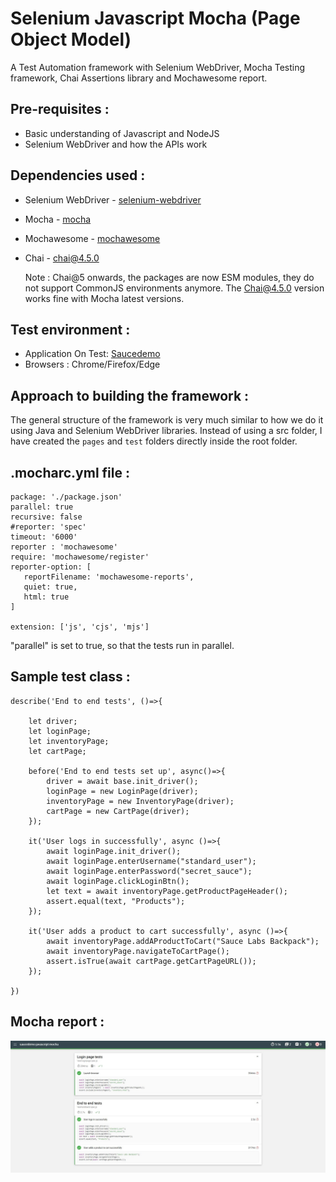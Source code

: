 # Selenium Javascript Mocha (Page Object Model)
A Test Automation framework with Selenium WebDriver, Mocha Testing framework, Chai Assertions library and Mochawesome report. 

## Pre-requisites :
* Basic understanding of Javascript and NodeJS 
* Selenium WebDriver and how the APIs work

## Dependencies used :
* Selenium WebDriver - [selenium-webdriver](https://www.npmjs.com/package/selenium-webdriver)
* Mocha - [mocha](https://www.npmjs.com/package/mocha)
* Mochawesome - [mochawesome](https://www.npmjs.com/package/mochawesome)
* Chai - [chai@4.5.0](https://www.npmjs.com/package/chai)

  Note : Chai@5 onwards, the packages are now ESM modules, they do not support CommonJS environments anymore.
  The Chai@4.5.0 version works fine with Mocha latest versions.
  
## Test environment :
* Application On Test: [Saucedemo](https://www.saucedemo.com/)
* Browsers : Chrome/Firefox/Edge

## Approach to building the framework :
The general structure of the framework is very much similar to how we do it using Java and Selenium WebDriver libraries.
Instead of using a src folder, I have created the `pages` and `test` folders directly inside the root folder.

## .mocharc.yml file :
```
package: './package.json'
parallel: true
recursive: false
#reporter: 'spec'
timeout: '6000'
reporter : 'mochawesome'
require: 'mochawesome/register'
reporter-option: [
   reportFilename: 'mochawesome-reports',
   quiet: true,
   html: true
]

extension: ['js', 'cjs', 'mjs']
```
"parallel" is set to true, so that the tests run in parallel. 
## Sample test class :
```
describe('End to end tests', ()=>{

    let driver;
    let loginPage;
    let inventoryPage;
    let cartPage;

    before('End to end tests set up', async()=>{
        driver = await base.init_driver();
        loginPage = new LoginPage(driver);
        inventoryPage = new InventoryPage(driver);
        cartPage = new CartPage(driver);
    });

    it('User logs in successfully', async ()=>{
        await loginPage.init_driver();
        await loginPage.enterUsername("standard_user");
        await loginPage.enterPassword("secret_sauce");
        await loginPage.clickLoginBtn();
        let text = await inventoryPage.getProductPageHeader();       
        assert.equal(text, "Products");
    });

    it('User adds a product to cart successfully', async ()=>{
        await inventoryPage.addAProductToCart("Sauce Labs Backpack");
        await inventoryPage.navigateToCartPage();
        assert.isTrue(await cartPage.getCartPageURL());
    });

})
```
## Mocha report :

![alt text][Mocha HTML Report]

[Mocha HTML Report]: https://github.com/debasmita-a/saucedemo-javascript-selenium/blob/master/screenshots/mocha_html_report.jpeg "Mocha test report"

  

  
  

  
